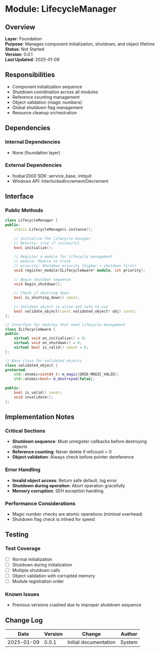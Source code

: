 # Module: LifecycleManager

## Overview
**Layer**: Foundation  
**Purpose**: Manages component initialization, shutdown, and object lifetime  
**Status**: Not Started  
**Version**: 0.0.1  
**Last Updated**: 2025-01-09  

## Responsibilities
- Component initialization sequence
- Shutdown coordination across all modules
- Reference counting management
- Object validation (magic numbers)
- Global shutdown flag management
- Resource cleanup orchestration

## Dependencies
### Internal Dependencies
- None (foundation layer)

### External Dependencies
- foobar2000 SDK: service_base, initquit
- Windows API: InterlockedIncrement/Decrement

## Interface

### Public Methods
```cpp
class LifecycleManager {
public:
    static LifecycleManager& instance();
    
    // Initialize the lifecycle manager
    // Returns: true if successful
    bool initialize();
    
    // Register a module for lifecycle management
    // module: Module to track
    // priority: Shutdown priority (higher = shutdown first)
    void register_module(ILifecycleAware* module, int priority);
    
    // Begin shutdown sequence
    void begin_shutdown();
    
    // Check if shutting down
    bool is_shutting_down() const;
    
    // Validate object is alive and safe to use
    bool validate_object(const validated_object* obj) const;
};

// Interface for modules that need lifecycle management
class ILifecycleAware {
public:
    virtual void on_initialize() = 0;
    virtual void on_shutdown() = 0;
    virtual bool is_valid() const = 0;
};

// Base class for validated objects
class validated_object {
protected:
    std::atomic<uint64_t> m_magic{GRID_MAGIC_VALID};
    std::atomic<bool> m_destroyed{false};
    
public:
    bool is_valid() const;
    void invalidate();
};
```

## Implementation Notes

### Critical Sections
- **Shutdown sequence**: Must unregister callbacks before destroying objects
- **Reference counting**: Never delete if refcount > 0
- **Object validation**: Always check before pointer dereference

### Error Handling
- **Invalid object access**: Return safe default, log error
- **Shutdown during operation**: Abort operation gracefully
- **Memory corruption**: SEH exception handling

### Performance Considerations
- Magic number checks are atomic operations (minimal overhead)
- Shutdown flag check is inlined for speed

## Testing

### Test Coverage
- [ ] Normal initialization
- [ ] Shutdown during initialization
- [ ] Multiple shutdown calls
- [ ] Object validation with corrupted memory
- [ ] Module registration order

### Known Issues
- Previous versions crashed due to improper shutdown sequence

## Change Log
| Date | Version | Change | Author |
|------|---------|--------|--------|
| 2025-01-09 | 0.0.1 | Initial documentation | System |